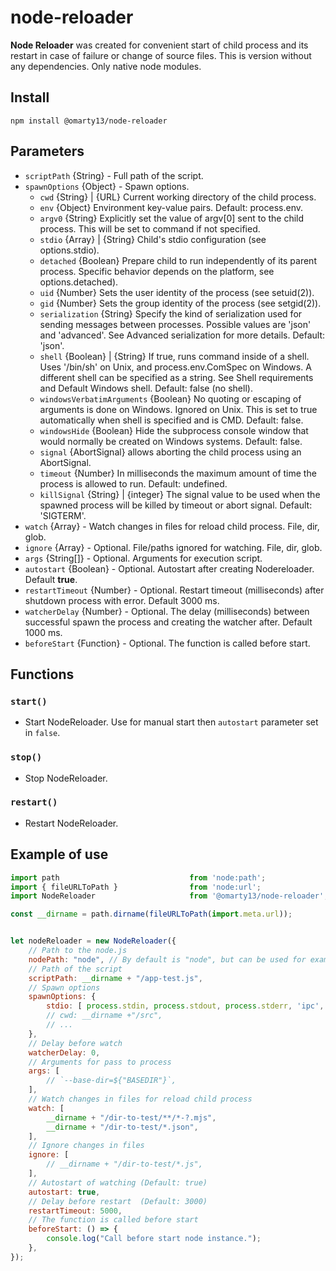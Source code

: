 # node-reloader

**Node Reloader** was created for convenient start of child process
and its restart in case of failure or change of source files.
This is version without any dependencies. Only native node modules.

## Install

```
npm install @omarty13/node-reloader
```

## Parameters

* `scriptPath` {String} - Full path of the script.
* `spawnOptions` {Object} - Spawn options.
	*	`cwd` {String} | {URL} Current working directory of the child process.
	*	`env` {Object} Environment key-value pairs. Default: process.env.
	*	`argv0` {String} Explicitly set the value of argv[0] sent to the child process. This will be set to command if not specified.
	*	`stdio` {Array} | {String} Child's stdio configuration (see options.stdio).
	*	`detached` {Boolean} Prepare child to run independently of its parent process. Specific behavior depends on the platform, see options.detached).
	*	`uid` {Number} Sets the user identity of the process (see setuid(2)).
	*	`gid` {Number} Sets the group identity of the process (see setgid(2)).
	*	`serialization` {String} Specify the kind of serialization used for sending messages between processes. Possible values are 'json' and 'advanced'. See Advanced serialization for more details. Default: 'json'.
	*	`shell` {Boolean} | {String} If true, runs command inside of a shell. Uses '/bin/sh' on Unix, and process.env.ComSpec on Windows. A different shell can be specified as a string. See Shell requirements and Default Windows shell. Default: false (no shell).
	*	`windowsVerbatimArguments` {Boolean} No quoting or escaping of arguments is done on Windows. Ignored on Unix. This is set to true automatically when shell is specified and is CMD. Default: false.
	*	`windowsHide` {Boolean} Hide the subprocess console window that would normally be created on Windows systems. Default: false.
	*	`signal` {AbortSignal} allows aborting the child process using an AbortSignal.
	*	`timeout` {Number} In milliseconds the maximum amount of time the process is allowed to run. Default: undefined.
	*	`killSignal` {String} | {integer} The signal value to be used when the spawned process will be killed by timeout or abort signal. Default: 'SIGTERM'.
* `watch` {Array} - Watch changes in files for reload child process. File, dir, glob.
* `ignore` {Array} - Optional. File/paths ignored for watching. File, dir, glob.
* `args` {String[]} - Optional. Arguments for execution script.
* `autostart` {Boolean} - Optional. Autostart after creating Nodereloader. Default **true**.
* `restartTimeout` {Number} - Optional. Restart timeout (milliseconds) after shutdown process with error. Default 3000 ms.
* `watcherDelay` {Number} - Optional. The delay (milliseconds) between successful spawn the process and creating the watcher after. Default 1000 ms.
* `beforeStart` {Function} - Optional. The function is called before start.

## Functions

### `start()`
* Start NodeReloader. Use for manual start then `autostart` parameter set in `false`.

### `stop()`
* Stop NodeReloader.

### `restart()`
* Restart NodeReloader.

## Example of use

```javascript
import path                             from 'node:path';
import { fileURLToPath }                from 'node:url';
import NodeReloader                     from '@omarty13/node-reloader';

const __dirname = path.dirname(fileURLToPath(import.meta.url));


let nodeReloader = new NodeReloader({
	// Path to the node.js
	nodePath: "node", // By default is "node", but can be used for example - "c:/Program Files/nodejs/node.exe"
	// Path of the script
	scriptPath: __dirname + "/app-test.js",
	// Spawn options
	spawnOptions: {
		stdio: [ process.stdin, process.stdout, process.stderr, 'ipc', ],
		// cwd: __dirname +"/src",
		// ...
	},
	// Delay before watch
	watcherDelay: 0,
	// Arguments for pass to process
	args: [
		// `--base-dir=${"BASEDIR"}`,
	],
	// Watch changes in files for reload child process
	watch: [
		__dirname + "/dir-to-test/**/*-?.mjs",
		__dirname + "/dir-to-test/*.json",
	],
	// Ignore changes in files
	ignore: [
		// __dirname + "/dir-to-test/*.js",
	],
	// Autostart of watching (Default: true)
	autostart: true,
	// Delay before restart  (Default: 3000)
	restartTimeout: 5000,
	// The function is called before start
	beforeStart: () => {
		console.log("Call before start node instance.");
	},
});
```
